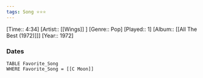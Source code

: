 ```yaml
---
tags: Song ⭐⭐⭐ 
---
```

[Time:: 4:34]
[Artist:: [[Wings]] ]
[Genre:: Pop]
[Played:: 1]
[Album:: [[All The Best (1972)]]]
[Year:: 1972]
### Dates
````dataview
TABLE Favorite_Song
WHERE Favorite_Song = [[C Moon]]
````